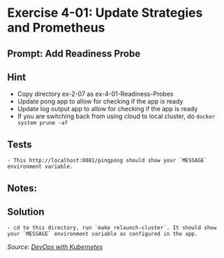 # Exercise 4-01: Update Strategies and Prometheus
## Prompt: Add Readiness Probe

## Hint
- Copy directory ex-2-07 as ex-4-01-Readiness-Probes
- Update pong app to allow for checking if the app is ready
- Update log output app to allow for checking if the app is ready
- If you are switching back from using cloud to local cluster, do `docker system prune -af`

## Tests
    - This http://localhost:8081/pingpong should show your `MESSAGE` environment variable.

## Notes:

## Solution
    - cd to this directory, run `make relaunch-cluster`. It should show your `MESSAGE` environment variable as configured in the app.

<i>Source: [DevOps with Kubernetes](https://devopswithkubernetes.com/part-2/4-statefulsets-and-jobs)</i>